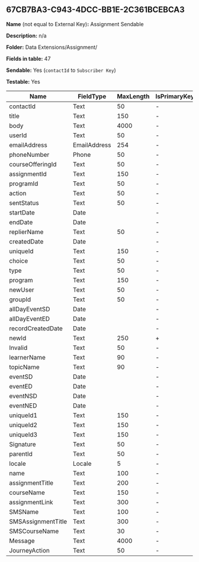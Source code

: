 ## 67CB7BA3-C943-4DCC-BB1E-2C361BCEBCA3

**Name** (not equal to External Key)**:** Assignment Sendable

**Description:** n/a

**Folder:** Data Extensions/Assignment/

**Fields in table:** 47

**Sendable:** Yes (`contactId` to `Subscriber Key`)

**Testable:** Yes

| Name | FieldType | MaxLength | IsPrimaryKey | IsNullable | DefaultValue |
| --- | --- | --- | --- | --- | --- |
| contactId | Text | 50 | - | + |  |
| title | Text | 150 | - | + |  |
| body | Text | 4000 | - | + |  |
| userId | Text | 50 | - | + |  |
| emailAddress | EmailAddress | 254 | - | + |  |
| phoneNumber | Phone | 50 | - | + |  |
| courseOfferingId | Text | 50 | - | + |  |
| assignmentId | Text | 150 | - | + |  |
| programId | Text | 50 | - | + |  |
| action | Text | 50 | - | + |  |
| sentStatus | Text | 50 | - | + | False |
| startDate | Date |  | - | + |  |
| endDate | Date |  | - | + |  |
| replierName | Text | 50 | - | + |  |
| createdDate | Date |  | - | + |  |
| uniqueId | Text | 150 | - | + |  |
| choice | Text | 50 | - | + |  |
| type | Text | 50 | - | + |  |
| program | Text | 150 | - | + |  |
| newUser | Text | 50 | - | - | False |
| groupId | Text | 50 | - | + |  |
| allDayEventSD | Date |  | - | + |  |
| allDayEventED | Date |  | - | + |  |
| recordCreatedDate | Date |  | - | + | GetDate() |
| newId | Text | 250 | + | - |  |
| Invalid | Text | 50 | - | + | False |
| learnerName | Text | 90 | - | + |  |
| topicName | Text | 90 | - | + |  |
| eventSD | Date |  | - | + |  |
| eventED | Date |  | - | + |  |
| eventNSD | Date |  | - | + |  |
| eventNED | Date |  | - | + |  |
| uniqueId1 | Text | 150 | - | + |  |
| uniqueId2 | Text | 150 | - | + |  |
| uniqueId3 | Text | 150 | - | + |  |
| Signature | Text | 50 | - | + | Team UNext |
| parentId | Text | 50 | - | + |  |
| locale | Locale | 5 | - | + |  |
| name | Text | 100 | - | + |  |
| assignmentTitle | Text | 200 | - | + |  |
| courseName | Text | 150 | - | + |  |
| assignmentLink | Text | 300 | - | + |  |
| SMSName | Text | 100 | - | + |  |
| SMSAssignmentTitle | Text | 300 | - | + |  |
| SMSCourseName | Text | 30 | - | + |  |
| Message | Text | 4000 | - | + |  |
| JourneyAction | Text | 50 | - | + |  |
